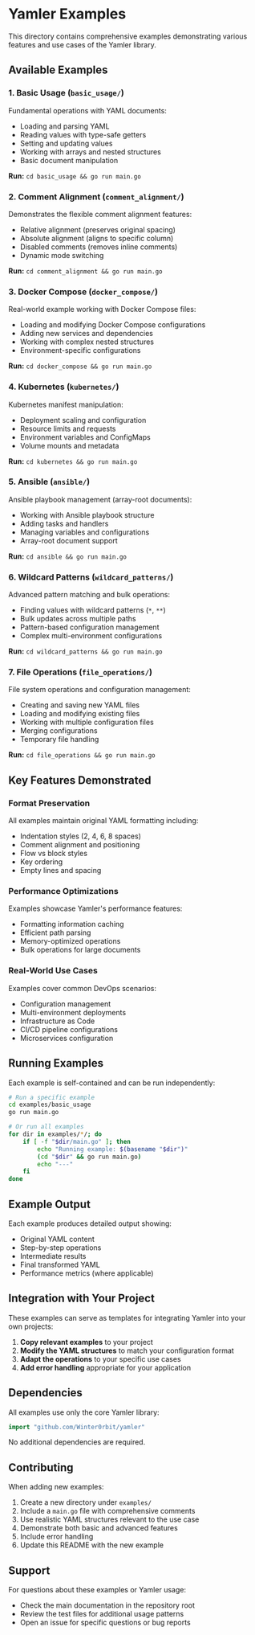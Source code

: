 # Yamler Examples

This directory contains comprehensive examples demonstrating various features and use cases of the Yamler library.

## Available Examples

### 1. Basic Usage (`basic_usage/`)
Fundamental operations with YAML documents:
- Loading and parsing YAML
- Reading values with type-safe getters
- Setting and updating values
- Working with arrays and nested structures
- Basic document manipulation

**Run:** `cd basic_usage && go run main.go`

### 2. Comment Alignment (`comment_alignment/`)
Demonstrates the flexible comment alignment features:
- Relative alignment (preserves original spacing)
- Absolute alignment (aligns to specific column)
- Disabled comments (removes inline comments)
- Dynamic mode switching

**Run:** `cd comment_alignment && go run main.go`

### 3. Docker Compose (`docker_compose/`)
Real-world example working with Docker Compose files:
- Loading and modifying Docker Compose configurations
- Adding new services and dependencies
- Working with complex nested structures
- Environment-specific configurations

**Run:** `cd docker_compose && go run main.go`

### 4. Kubernetes (`kubernetes/`)
Kubernetes manifest manipulation:
- Deployment scaling and configuration
- Resource limits and requests
- Environment variables and ConfigMaps
- Volume mounts and metadata

**Run:** `cd kubernetes && go run main.go`

### 5. Ansible (`ansible/`)
Ansible playbook management (array-root documents):
- Working with Ansible playbook structure
- Adding tasks and handlers
- Managing variables and configurations
- Array-root document support

**Run:** `cd ansible && go run main.go`

### 6. Wildcard Patterns (`wildcard_patterns/`)
Advanced pattern matching and bulk operations:
- Finding values with wildcard patterns (`*`, `**`)
- Bulk updates across multiple paths
- Pattern-based configuration management
- Complex multi-environment configurations

**Run:** `cd wildcard_patterns && go run main.go`

### 7. File Operations (`file_operations/`)
File system operations and configuration management:
- Creating and saving new YAML files
- Loading and modifying existing files
- Working with multiple configuration files
- Merging configurations
- Temporary file handling

**Run:** `cd file_operations && go run main.go`

## Key Features Demonstrated

### Format Preservation
All examples maintain original YAML formatting including:
- Indentation styles (2, 4, 6, 8 spaces)
- Comment alignment and positioning
- Flow vs block styles
- Key ordering
- Empty lines and spacing

### Performance Optimizations
Examples showcase Yamler's performance features:
- Formatting information caching
- Efficient path parsing
- Memory-optimized operations
- Bulk operations for large documents

### Real-World Use Cases
Examples cover common DevOps scenarios:
- Configuration management
- Multi-environment deployments
- Infrastructure as Code
- CI/CD pipeline configurations
- Microservices configuration

## Running Examples

Each example is self-contained and can be run independently:

```bash
# Run a specific example
cd examples/basic_usage
go run main.go

# Or run all examples
for dir in examples/*/; do
    if [ -f "$dir/main.go" ]; then
        echo "Running example: $(basename "$dir")"
        (cd "$dir" && go run main.go)
        echo "---"
    fi
done
```

## Example Output

Each example produces detailed output showing:
- Original YAML content
- Step-by-step operations
- Intermediate results
- Final transformed YAML
- Performance metrics (where applicable)

## Integration with Your Project

These examples can serve as templates for integrating Yamler into your own projects:

1. **Copy relevant examples** to your project
2. **Modify the YAML structures** to match your configuration format
3. **Adapt the operations** to your specific use cases
4. **Add error handling** appropriate for your application

## Dependencies

All examples use only the core Yamler library:

```go
import "github.com/Winter0rbit/yamler"
```

No additional dependencies are required.

## Contributing

When adding new examples:

1. Create a new directory under `examples/`
2. Include a `main.go` file with comprehensive comments
3. Use realistic YAML structures relevant to the use case
4. Demonstrate both basic and advanced features
5. Include error handling
6. Update this README with the new example

## Support

For questions about these examples or Yamler usage:
- Check the main documentation in the repository root
- Review the test files for additional usage patterns
- Open an issue for specific questions or bug reports 